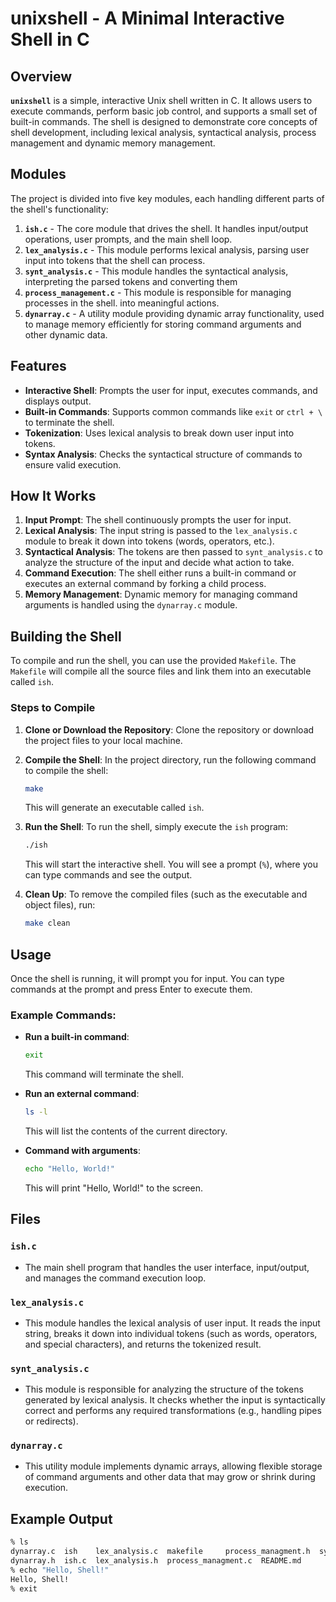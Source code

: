 # unixshell - A Minimal Interactive Shell in C

## Overview

**`unixshell`** is a simple, interactive Unix shell written in C. It allows users to execute commands, perform basic job control, and supports a small set of built-in commands. The shell is designed to demonstrate core concepts of shell development, including lexical analysis, syntactical analysis, process management and dynamic memory management.

## Modules

The project is divided into five key modules, each handling different parts of the shell's functionality:

1. **`ish.c`** - The core module that drives the shell. It handles input/output operations, user prompts, and the main shell loop.
2. **`lex_analysis.c`** - This module performs lexical analysis, parsing user input into tokens that the shell can process.
3. **`synt_analysis.c`** - This module handles the syntactical analysis, interpreting the parsed tokens and converting them 
4. **`process_management.c`** - This module is responsible for managing processes in the shell. 
into meaningful actions.
5. **`dynarray.c`** - A utility module providing dynamic array functionality, used to manage memory efficiently for storing command arguments and other dynamic data.

## Features

- **Interactive Shell**: Prompts the user for input, executes commands, and displays output.
- **Built-in Commands**: Supports common commands like `exit` or `ctrl + \` to terminate the shell.
- **Tokenization**: Uses lexical analysis to break down user input into tokens.
- **Syntax Analysis**: Checks the syntactical structure of commands to ensure valid execution.

## How It Works

1. **Input Prompt**: The shell continuously prompts the user for input.
2. **Lexical Analysis**: The input string is passed to the `lex_analysis.c` module to break it down into tokens (words, operators, etc.).
3. **Syntactical Analysis**: The tokens are then passed to `synt_analysis.c` to analyze the structure of the input and decide what action to take.
4. **Command Execution**: The shell either runs a built-in command or executes an external command by forking a child process.
5. **Memory Management**: Dynamic memory for managing command arguments is handled using the `dynarray.c` module.

## Building the Shell

To compile and run the shell, you can use the provided `Makefile`. The `Makefile` will compile all the source files and link them into an executable called `ish`.

### Steps to Compile

1. **Clone or Download the Repository**:
   Clone the repository or download the project files to your local machine.

2. **Compile the Shell**:
   In the project directory, run the following command to compile the shell:

   ```bash
   make
   ```

   This will generate an executable called `ish`.

3. **Run the Shell**:
   To run the shell, simply execute the `ish` program:

   ```bash
   ./ish
   ```

   This will start the interactive shell. You will see a prompt (`%`), where you can type commands and see the output.

4. **Clean Up**:
   To remove the compiled files (such as the executable and object files), run:

   ```bash
   make clean
   ```

## Usage

Once the shell is running, it will prompt you for input. You can type commands at the prompt and press Enter to execute them.

### Example Commands:

- **Run a built-in command**:
  ```bash
  exit
  ```
  This command will terminate the shell.

- **Run an external command**:
  ```bash
  ls -l
  ```
  This will list the contents of the current directory.

- **Command with arguments**:
  ```bash
  echo "Hello, World!"
  ```
  This will print "Hello, World!" to the screen.

## Files

### `ish.c`
- The main shell program that handles the user interface, input/output, and manages the command execution loop.

### `lex_analysis.c`
- This module handles the lexical analysis of user input. It reads the input string, breaks it down into individual tokens (such as words, operators, and special characters), and returns the tokenized result.

### `synt_analysis.c`
- This module is responsible for analyzing the structure of the tokens generated by lexical analysis. It checks whether the input is syntactically correct and performs any required transformations (e.g., handling pipes or redirects).

### `dynarray.c`
- This utility module implements dynamic arrays, allowing flexible storage of command arguments and other data that may grow or shrink during execution.

## Example Output

```bash
% ls
dynarray.c  ish    lex_analysis.c  makefile		process_managment.h  synt_analysis.c  token.c
dynarray.h  ish.c  lex_analysis.h  process_managment.c	README.md	     synt_analysis.h  token.h
% echo "Hello, Shell!"
Hello, Shell!
% exit
```